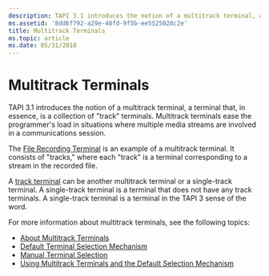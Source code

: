 ```yaml
---
description: TAPI 3.1 introduces the notion of a multitrack terminal, a terminal that, in essence, is a collection of &\#0034;track&\#0034; terminals.
ms.assetid: '8dd6f792-a29e-40fd-9f5b-ee5525028c2e'
title: Multitrack Terminals
ms.topic: article
ms.date: 05/31/2018
---
```


# Multitrack Terminals

TAPI 3.1 introduces the notion of a multitrack terminal, a terminal that, in essence, is a collection of "track" terminals. Multitrack terminals ease the programmer's load in situations where multiple media streams are involved in a communications session.

The [File Recording Terminal](file-playback-terminal-and-file-recording-terminal.md) is an example of a multitrack terminal. It consists of "tracks," where each "track" is a terminal corresponding to a stream in the recorded file.

A [track terminal](track-terminals.md) can be another multitrack terminal or a single-track terminal. A single-track terminal is a terminal that does not have any track terminals. A single-track terminal is a terminal in the TAPI 3 sense of the word.

For more information about multitrack terminals, see the following topics:

-   [About Multitrack Terminals](about-multitrack-terminals.md)
-   [Default Terminal Selection Mechanism](default-terminal-selection-mechanism.md)
-   [Manual Terminal Selection](manual-terminal-selection.md)
-   [Using Multitrack Terminals and the Default Selection Mechanism](using-multitrack-terminals-and-the-default-selection-mechanism.md)

 

 



